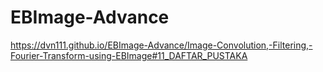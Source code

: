 # EBImage-Advance
https://dvn111.github.io/EBImage-Advance/Image-Convolution,-Filtering,-Fourier-Transform-using-EBImage#11_DAFTAR_PUSTAKA
